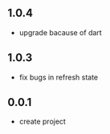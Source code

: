 ## 1.0.4

* upgrade bacause of dart

## 1.0.3 
* fix bugs in refresh state

## 0.0.1 
* create project